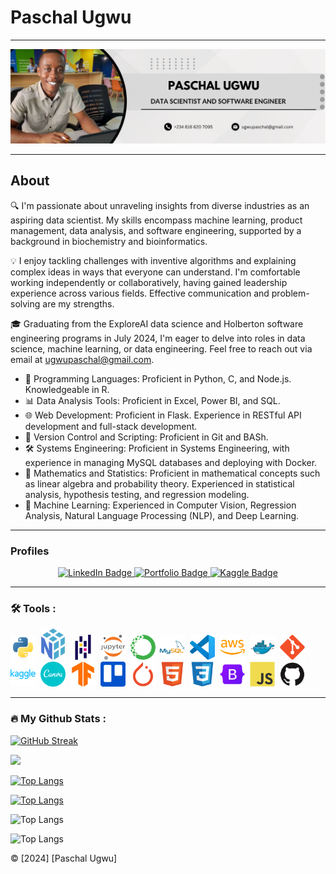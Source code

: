 # Paschal Ugwu

---

![Profile Picture](https://github.com/paschalugwu/paschalugwu/blob/master/Image/Personal/CoverImage.png)

---

## About
🔍 I'm passionate about unraveling insights from diverse industries as an aspiring data scientist. My skills encompass machine learning, product management, data analysis, and software engineering, supported by a background in biochemistry and bioinformatics.

💡 I enjoy tackling challenges with inventive algorithms and explaining complex ideas in ways that everyone can understand. I'm comfortable working independently or collaboratively, having gained leadership experience across various fields. Effective communication and problem-solving are my strengths.

🎓 Graduating from the ExploreAI data science and Holberton software engineering programs in July 2024, I'm eager to delve into roles in data science, machine learning, or data engineering. Feel free to reach out via email at ugwupaschal@gmail.com.

- 📜 Programming Languages: Proficient in Python, C, and Node.js. Knowledgeable in R.
- 📊 Data Analysis Tools: Proficient in Excel, Power BI, and SQL.
- 🌐 Web Development: Proficient in Flask. Experience in RESTful API development and full-stack development.
- 🔧 Version Control and Scripting: Proficient in Git and BASh.
- 🛠️ Systems Engineering: Proficient in Systems Engineering, with experience in managing MySQL databases and deploying with Docker.
- 📐 Mathematics and Statistics: Proficient in mathematical concepts such as linear algebra and probability theory. Experienced in statistical analysis, hypothesis testing, and regression modeling.
- 🤖 Machine Learning: Experienced in Computer Vision, Regression Analysis, Natural Language Processing (NLP), and Deep Learning.

---

### Profiles

<div id="header" align="center">
 
  <div id="badges">
    <a href="https://www.linkedin.com/in/paschal-ugwu-52abb6229/">
      <img src="https://img.shields.io/badge/LinkedIn-blue?style=for-the-badge&logo=linkedin&logoColor=white" alt="LinkedIn Badge"/>
    </a>
    <a href="your-portfolio-URL">
      <img src="https://img.shields.io/badge/Portfolio Website-black?style=for-the-badge&logo=google-chrome&logoColor=white" alt="Portfolio Badge"/>
    </a>
    <a href="https://www.kaggle.com/paschalugwu">
      <img src="https://img.shields.io/badge/Kaggle-green?style=for-the-badge&logo=kaggle&logoColor=white" alt="Kaggle Badge"/>
    </a>
  </div>
</div>

---

### :hammer_and_wrench: Tools :
<div>
  <img src="https://github.com/devicons/devicon/blob/master/icons/python/python-original.svg" title="Python" alt="Python" width="40" height="40"/>&nbsp;
  <img src="https://github.com/devicons/devicon/blob/master/icons/numpy/numpy-original.svg" title="Numpy" alt="Numpy" width="40" height="50"/>&nbsp;
  <img src="https://github.com/devicons/devicon/blob/master/icons/pandas/pandas-original.svg" title="Pandas" alt="Pandas" width="40" height="40"/>&nbsp;
  <img src="https://github.com/devicons/devicon/blob/master/icons/jupyter/jupyter-original-wordmark.svg"  title="Jupyter" alt="Jupyter" width="40" height="40"/>&nbsp;
  <img src="https://github.com/devicons/devicon/blob/master/icons/anaconda/anaconda-original.svg" title="Anaconda" alt="Anaconda" width="40" height="40"/>&nbsp;
  <img src="https://github.com/devicons/devicon/blob/master/icons/mysql/mysql-original-wordmark.svg" title="MySQL"  alt="MySQL" width="40" height="40"/>&nbsp;
   <img src="https://github.com/devicons/devicon/blob/master/icons/vscode/vscode-original.svg" title="Visual Studio Code" **alt="Visual Studio Code" width="40" height="40"/>&nbsp;
  <img src="https://github.com/devicons/devicon/blob/master/icons/amazonwebservices/amazonwebservices-plain-wordmark.svg" title="AWS" alt="AWS" width="40" height="40"/>&nbsp;
  <img src="https://github.com/devicons/devicon/blob/master/icons/docker/docker-original.svg" title="Docker" alt="Docker" width="40" height="40"/>&nbsp;
  <img src="https://github.com/devicons/devicon/blob/master/icons/git/git-original.svg" title="Git" **alt="Git" width="40" height="40"/>&nbsp;
  <img src="https://github.com/devicons/devicon/blob/master/icons/kaggle/kaggle-original-wordmark.svg" title="Kaggle" **alt="Kaggle" width="40" height="40"/>&nbsp;
  <img src="https://github.com/devicons/devicon/blob/master/icons/canva/canva-original.svg" title="Canva" **alt="Canva" width="40" height="40"/>&nbsp;
  <img src="https://github.com/devicons/devicon/blob/master/icons/tensorflow/tensorflow-original.svg" title="TensoreFlow" **alt="TensoreFlow" width="40" height="40"/>&nbsp;
  <img src="https://github.com/devicons/devicon/blob/master/icons/trello/trello-plain.svg" title="Trello" **alt="Trello" width="40" height="40"/>&nbsp;
  <img src="https://github.com/devicons/devicon/blob/master/icons/pytorch/pytorch-original.svg" title="Pytorch" **alt="Pytorch" width="40" height="40"/>&nbsp;
  <img src="https://github.com/devicons/devicon/blob/master/icons/html5/html5-original.svg" title="Html" **alt="Html" width="40" height="40"/>&nbsp;
  <img src="https://github.com/devicons/devicon/blob/master/icons/css3/css3-original.svg" title="CSS" **alt="CSS" width="40" height="40"/>&nbsp;
  <img src="https://github.com/devicons/devicon/blob/master/icons/bootstrap/bootstrap-original.svg" title="Bootstrap" **alt="Bootstrap" width="40" height="40"/>&nbsp;
  <img src="https://github.com/devicons/devicon/blob/master/icons/javascript/javascript-original.svg" title="Javascript" **alt="Javascript" width="40" height="40"/>&nbsp;
  <img src="https://github.com/devicons/devicon/blob/master/icons/github/github-original.svg" title="Github" **alt="Github" width="40" height="40"/>&nbsp;
</div>

---

### :fire: My Github Stats :
[![GitHub Streak](http://github-readme-streak-stats.herokuapp.com?user=paschalugwu&theme=dark&background=000000)](https://git.io/streak-stats)

![](http://github-profile-summary-cards.vercel.app/api/cards/profile-details?username=paschalugwu&theme=dracula) 

[![Top Langs](https://github-readme-stats.vercel.app/api/top-langs/?username=paschalugwu&layout=compact&theme=vision-friendly-dark)](https://github.com/paschalugwu/github-readme-stats)

[![Top Langs](https://github-readme-stats.vercel.app/api/top-langs/?username=paschalugwu)](https://github.com/paschalugwu/github-readme-stats)

![Top Langs](https://github-readme-stats.vercel.app/api/top-langs/?username=paschalugwu&size_weight=0.5&count_weight=0.5)

![Top Langs](https://github-readme-stats.vercel.app/api/top-langs/?username=paschalugwu&size_weight=0.5&count_weight=0.5&langs_count=20)

© [2024] [Paschal Ugwu]
